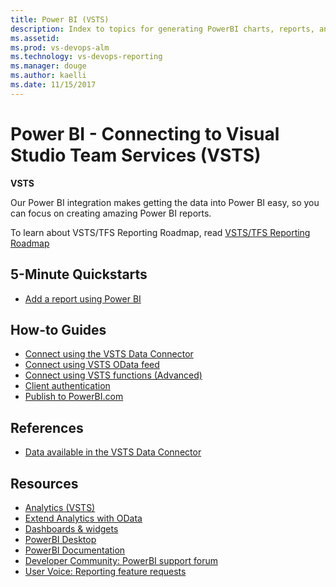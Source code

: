 ```yaml
---
title: Power BI (VSTS)
description: Index to topics for generating PowerBI charts, reports, and dashboards based on the Analyltics Service for VSTS 
ms.assetid:  
ms.prod: vs-devops-alm
ms.technology: vs-devops-reporting
ms.manager: douge
ms.author: kaelli
ms.date: 11/15/2017
---
```


# Power BI - Connecting to Visual Studio Team Services (VSTS)

**VSTS**

Our Power BI integration makes getting the data into Power BI easy, so you can focus on creating amazing Power BI reports.

To learn about VSTS/TFS Reporting Roadmap, read [VSTS/TFS Reporting Roadmap](../analytics/reporting-roadmap.md) 

## 5-Minute Quickstarts
 - [Add a report using Power BI](create-quick-report.md)


## How-to Guides
- [Connect using the VSTS Data Connector](data-connector-connect.md)
- [Connect using VSTS OData feed](access-analytics-power-bi.md)    
- [Connect using VSTS functions (Advanced)](data-connector-functions.md)  
- [Client authentication](../analytics/client-authentication-options.md?toc=/vsts/report/powerbi/toc.json&bc=/vsts/report/powerbi/breadcrumb/toc.json)
- [Publish to PowerBI.com](publish-power-bi-desktop-to-power-bi.md) 


<!---
Future:
- How to query for "Time in State"
- Power BI Copy/Paste Support for default Views
-->
## References
- [Data available in the VSTS Data Connector](data-connector-available-data.md)  


## Resources 
- [Analytics (VSTS)](../analytics/index.md)    
- [Extend Analytics with OData](../extend-analytics/index.md)    
- [Dashboards & widgets](../dashboards/index.md)  
- [PowerBI Desktop](https://powerbi.microsoft.com/documentation/powerbi-desktop-get-the-desktop/)  
- [PowerBI Documentation](https://powerbi.microsoft.com/documentation/powerbi-landing-page/)  
- [Developer Community: PowerBI support forum](https://developercommunity.visualstudio.com/search.html?f=&type=question+OR+problem&type=question+OR+problem&c=&redirect=search%2Fsearch&sort=relevance&q=PowerBI)
- [User Voice: Reporting feature requests](https://visualstudio.uservoice.com/forums/330519-visual-studio-team-services/category/145257-dashboards-and-reporting)

 

